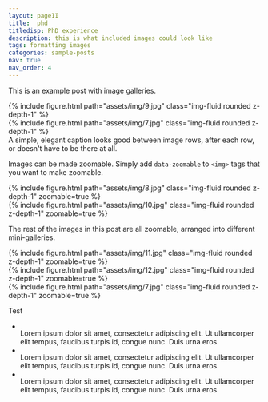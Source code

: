 ```yaml
---
layout: pageII
title:  phd
titledisp: PhD experience
description: this is what included images could look like
tags: formatting images
categories: sample-posts
nav: true
nav_order: 4
---
```

This is an example post with image galleries.

<div class="row mt-3">
    <div class="col-sm mt-3 mt-md-0">
        {% include figure.html path="assets/img/9.jpg" class="img-fluid rounded z-depth-1" %}
    </div>
    <div class="col-sm mt-3 mt-md-0">
        {% include figure.html path="assets/img/7.jpg" class="img-fluid rounded z-depth-1" %}
    </div>
</div>
<div class="caption">
    A simple, elegant caption looks good between image rows, after each row, or doesn't have to be there at all.
</div>

Images can be made zoomable.
Simply add `data-zoomable` to `<img>` tags that you want to make zoomable.

<div class="row mt-3">
    <div class="col-sm mt-3 mt-md-0">
        {% include figure.html path="assets/img/8.jpg" class="img-fluid rounded z-depth-1" zoomable=true %}
    </div>
    <div class="col-sm mt-3 mt-md-0">
        {% include figure.html path="assets/img/10.jpg" class="img-fluid rounded z-depth-1" zoomable=true %}
    </div>
</div>

The rest of the images in this post are all zoomable, arranged into different mini-galleries.

<div class="row mt-3">
    <div class="col-sm mt-3 mt-md-0">
        {% include figure.html path="assets/img/11.jpg" class="img-fluid rounded z-depth-1" zoomable=true %}
    </div>
    <div class="col-sm mt-3 mt-md-0">
        {% include figure.html path="assets/img/12.jpg" class="img-fluid rounded z-depth-1" zoomable=true %}
    </div>
    <div class="col-sm mt-3 mt-md-0">
        {% include figure.html path="assets/img/7.jpg" class="img-fluid rounded z-depth-1" zoomable=true %}
    </div>
</div>

Test

<section id="image-carousel" class="splide" aria-label="Beautiful Images">
  <div class="splide__track">
		<ul class="splide__list">
			<li class="splide__slide">
				<img src="/assets/img/1.jpg" alt="">
                <div>
                Lorem ipsum dolor sit amet, consectetur adipiscing elit. Ut ullamcorper elit tempus, faucibus turpis id, congue nunc. Duis urna eros.				
                </div>
			</li>
			<li class="splide__slide">
				<img src="/assets/img/2.jpg" alt="">
                <div>
                Lorem ipsum dolor sit amet, consectetur adipiscing elit. Ut ullamcorper elit tempus, faucibus turpis id, congue nunc. Duis urna eros.	
				</div>
			</li>
			<li class="splide__slide">
				<img src="/assets/img/3.jpg" alt="">
                <div>
                Lorem ipsum dolor sit amet, consectetur adipiscing elit. Ut ullamcorper elit tempus, faucibus turpis id, congue nunc. Duis urna eros.	
				</div>
			</li>
		</ul>
  </div>
</section>
